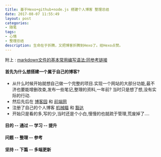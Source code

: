 ```yaml
---
title: 基于Hexo+github+node.js 搭建个人博客 整理总结
date: 2017-08-07 11:55:49
layout: post
categories:
- 随笔
tags:
- 心情
- 整理总结
description: 生命在于折腾，又把博客折腾到Hexo了。给Hexo点赞。
---
```




附上 : [markdown文件的基本常用编写语法:同参考链接](http://www.cnblogs.com/liugang-vip/p/6337580.html)

#### 首先为什么想搭建一个属于自己的博客?

* 从什么时候开始就想自己做一个完整的项目.实现一个网站的大部分功能,最不济也要能增删改查,发布一些笔记,整理的资料,一年前? 当时只是想了想,没有实际的行动.
* 然后先后在 [博客园](https://www.cnblogs.com/) 和 [前端网](http://www.qdfuns.com/)
* 注册了自己的个人博客 [机械瞄](http://www.cnblogs.com/xf-note/) 和 [豁达](http://www.qdfuns.com/house)
* 开始只是看的多,写的少,当时还是个小白,慢慢的也就疏于管理,荒废掉了....


#### 目的 -- 通过  -- 学习 -- 提升

#### 问题 -- 整理 -- 参考

#### 坚持 -- 下篇 -- 多端更新